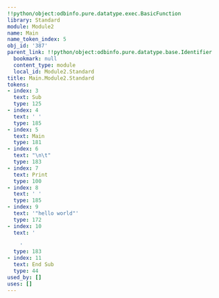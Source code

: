 ```yaml
---
!!python/object:odbinfo.pure.datatype.exec.BasicFunction
library: Standard
module: Module2
name: Main
name_token_index: 5
obj_id: '387'
parent_link: !!python/object:odbinfo.pure.datatype.base.Identifier
  bookmark: null
  content_type: module
  local_id: Module2.Standard
title: Main.Module2.Standard
tokens:
- index: 3
  text: Sub
  type: 125
- index: 4
  text: ' '
  type: 185
- index: 5
  text: Main
  type: 181
- index: 6
  text: "\n\t"
  type: 183
- index: 7
  text: Print
  type: 100
- index: 8
  text: ' '
  type: 185
- index: 9
  text: '"hello world"'
  type: 172
- index: 10
  text: '

    '
  type: 183
- index: 11
  text: End Sub
  type: 44
used_by: []
uses: []
---
```

